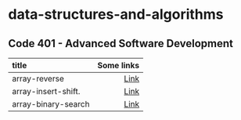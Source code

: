 # data-structures-and-algorithms

## Code 401 - Advanced Software Development

| title               |                                           Some links |
| :------------------ | ---------------------------------------------------: |
| array-reverse       |             [Link](./array-reverse/array-reverse.md) |
| array-insert-shift. |  [Link](./array-insert-shift//array-insert-shift.md) |
| array-binary-search | [Link](./array-binary-search/array-binary-search.md) |
